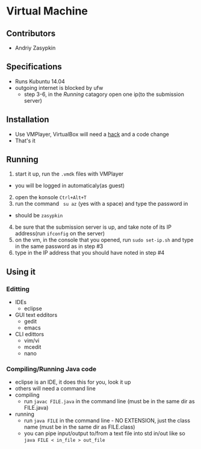 # Virtual Machine

## Contributors
- Andriy Zasypkin

## Specifications
- Runs Kubuntu 14.04
- outgoing internet is blocked by ufw
  - step 3-6, in the *Running* catagory open one ip(to the submission server)

## Installation
- Use VMPlayer, VirtualBox will need a [hack](http://stackoverflow.com/questions/5906441/how-to-ssh-to-a-virtualbox-guest-externally-through-a-host) and a code change
- That's it

## Running
1. start it up, run the `.vmdk` files with VMPlayer
  - you will be logged in automaticaly(as guest)
2. open the konsole `Ctrl+Alt+T`
3. run the command ` su az` (yes with a space) and type the password in
  - should be `zasypkin`
4. be sure that the submission server is up, and take note of its IP
   address(run `ifconfig` on the server)
5. on the vm, in the console that you opened, run `sudo set-ip.sh`
   and type in the same password as in step #3
6. type in the IP address that you should have noted in step #4

## Using it

### Editting
- IDEs
  - eclipse
- GUI text edditors
  - gedit
  - emacs
- CLI edittors
  - vim/vi
  - mcedit
  - nano

### Compiling/Running Java code
- eclipse is an IDE, it does this for you, look it up
- others will need a command line
- compiling
  - run `javac FILE.java` in the command line
    (must be in the same dir as FILE.java)
- running
  - run `java FILE` in the command line - NO EXTENSION, just the class name
    (must be in the same dir as FILE.class)
  - you can pipe input/output to/from a text file into std in/out like so
    `java FILE < in_file > out_file`
